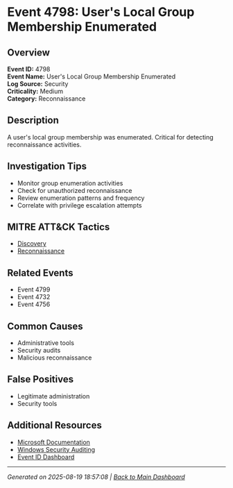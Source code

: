 # Event 4798: User's Local Group Membership Enumerated

## Overview
**Event ID:** 4798  
**Event Name:** User's Local Group Membership Enumerated  
**Log Source:** Security  
**Criticality:** Medium  
**Category:** Reconnaissance  

## Description
A user's local group membership was enumerated. Critical for detecting reconnaissance activities.

## Investigation Tips
- Monitor group enumeration activities
- Check for unauthorized reconnaissance
- Review enumeration patterns and frequency
- Correlate with privilege escalation attempts

## MITRE ATT&CK Tactics
- [Discovery](https://attack.mitre.org/tactics/TA0007/)
- [Reconnaissance](https://attack.mitre.org/search/?q=Reconnaissance)

## Related Events
- Event 4799
- Event 4732
- Event 4756

## Common Causes
- Administrative tools
- Security audits
- Malicious reconnaissance

## False Positives
- Legitimate administration
- Security tools

## Additional Resources
- [Microsoft Documentation](https://learn.microsoft.com/en-us/previous-versions/windows/it-pro/windows-10/security/threat-protection/auditing/event-4798)
- [Windows Security Auditing](https://learn.microsoft.com/en-us/windows/security/threat-protection/auditing/audit-events)
- [Event ID Dashboard](../index.html)

---
*Generated on 2025-08-19 18:57:08 | [Back to Main Dashboard](../index.html)*
